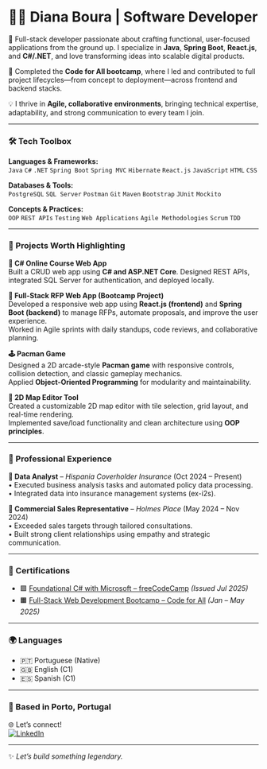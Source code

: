 # 👩‍💻 Diana Boura | Software Developer

🚀 Full-stack developer passionate about crafting functional, user-focused applications from the ground up. I specialize in **Java**, **Spring Boot**, **React.js**, and **C#/.NET**, and love transforming ideas into scalable digital products.

🧠 Completed the **Code for All bootcamp**, where I led and contributed to full project lifecycles—from concept to deployment—across frontend and backend stacks.

💡 I thrive in **Agile, collaborative environments**, bringing technical expertise, adaptability, and strong communication to every team I join.

---

### 🛠️ Tech Toolbox
**Languages & Frameworks:**  
`Java` `C#` `.NET` `Spring Boot` `Spring MVC` `Hibernate` `React.js` `JavaScript` `HTML` `CSS`

**Databases & Tools:**  
`PostgreSQL` `SQL Server` `Postman` `Git` `Maven` `Bootstrap` `JUnit` `Mockito`

**Concepts & Practices:**  
`OOP` `REST APIs` `Testing` `Web Applications` `Agile Methodologies` `Scrum` `TDD`

---

### 🚀 Projects Worth Highlighting

**📘 C# Online Course Web App**  
Built a CRUD web app using **C# and ASP.NET Core**. Designed REST APIs, integrated SQL Server for authentication, and deployed locally.

**📑 Full-Stack RFP Web App (Bootcamp Project)**  
Developed a responsive web app using **React.js (frontend)** and **Spring Boot (backend)** to manage RFPs, automate proposals, and improve the user experience.  
Worked in Agile sprints with daily standups, code reviews, and collaborative planning.

**🕹️ Pacman Game**  
Designed a 2D arcade-style **Pacman game** with responsive controls, collision detection, and classic gameplay mechanics.  
Applied **Object-Oriented Programming** for modularity and maintainability.

**🧩 2D Map Editor Tool**  
Created a customizable 2D map editor with tile selection, grid layout, and real-time rendering.  
Implemented save/load functionality and clean architecture using **OOP principles**.

---

### 💼 Professional Experience

**🧾 Data Analyst** – *Hispania Coverholder Insurance* (Oct 2024 – Present)  
• Executed business analysis tasks and automated policy data processing.  
• Integrated data into insurance management systems (ex-i2s).

**💬 Commercial Sales Representative** – *Holmes Place* (May 2024 – Nov 2024)  
• Exceeded sales targets through tailored consultations.  
• Built strong client relationships using empathy and strategic communication.

---

### 📜 Certifications

- 🟪 [Foundational C# with Microsoft – freeCodeCamp](https://www.freecodecamp.org/certification/dianahfb/foundational-c-sharp-with-microsoft) *(Issued Jul 2025)*  
- 🟧 [Full-Stack Web Development Bootcamp – Code for All](https://certificate.codeforall.com/verify/16e4ab6815327) *(Jan – May 2025)*

---

### 🌍 Languages
- 🇵🇹 Portuguese (Native)  
- 🇬🇧 English (C1)  
- 🇪🇸 Spanish (C1)

---

### 📍 Based in Porto, Portugal  
🌐 Let’s connect!  
[![LinkedIn](https://img.shields.io/badge/-LinkedIn-black?style=flat-square&logo=linkedin)](https://www.linkedin.com/in/dianahernandezhf)  


---

✨ *Let’s build something legendary.*

